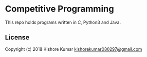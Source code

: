 # Competitive Programming

This repo holds programs written in C, Python3 and Java.

## License ##
Copyright (c) 2018 Kishore Kumar <kishorekumar080297@gmail.com> 
